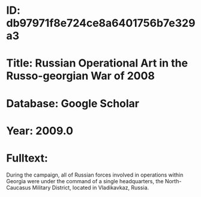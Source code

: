 # ID: db97971f8e724ce8a6401756b7e329a3
# Title: Russian Operational Art in the Russo-georgian War of 2008
# Database: Google Scholar
# Year: 2009.0
# Fulltext:
During the campaign, all of Russian forces involved in operations within Georgia were under the command of a single headquarters, the North-Caucasus Military District, located in Vladikavkaz, Russia.